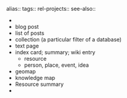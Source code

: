 alias::
tags::
rel-projects::
see-also::

-
- blog post
- list of posts
- collection (a particular filter of a database)
- text page
- index card; summary; wiki entry
	- resource
	- person, place, event, idea
- geomap
- knowledge map
- Resource summary
-
